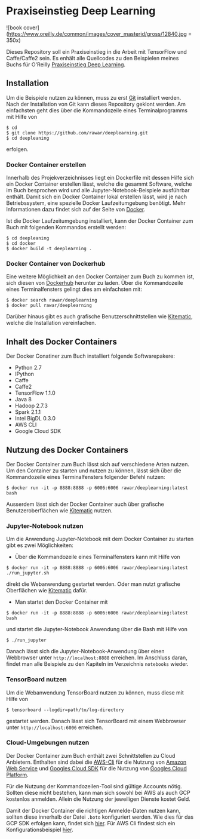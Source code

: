 # Praxiseinstieg Deep Learning  

![book cover](https://www.oreilly.de/common/images/cover_masterid/gross/12840.jpg = 350x)

Dieses Repository soll ein Praxiseinstieg in die Arbeit mit TensorFlow und Caffe/Caffe2 sein. 
Es enhält alle Quellcodes zu den Beispielen meines Buchs für O'Reilly 
[Praxiseinstieg Deep Learning](https://www.oreilly.de/buecher/12840/9783960090540-praxiseinstieg-deep-learning.html).

## Installation

Um die Beispiele nutzen zu können, muss zu erst [Git](https://git-scm.com) installiert werden. 
Nach der Installation von Git kann dieses Repository geklont werden. Am einfachsten geht
dies über die Kommandozeile eines Terminalprogramms mit Hilfe von 

```
$ cd 
$ git clone https://github.com/rawar/deeplearning.git
$ cd deepleaning
```

erfolgen. 

### Docker Container erstellen

Innerhalb des Projekverzeichnisses liegt ein Dockerfile mit dessen Hilfe sich ein Docker Container 
erstellen lässt, welche die gesammt Software, welche im Buch besprochen wird und alle
Jupyter-Notebook-Beispiele ausführbar enthält. Damit sich ein Docker Container lokal
erstellen lässt, wird je nach Betriebssystem, eine spezielle Docker Laufzeitumgebung
benötigt. Mehr Informationen dazu findet sich auf der Seite von [Docker](https://www.docker.com).

Ist die Docker Laufzeitumgebung installiert, kann der Docker Container zum Buch mit folgenden
Kommandos erstellt werden:

```
$ cd deepleaning
$ cd docker
$ docker build -t deeplearning .
```

### Docker Container von Dockerhub

Eine weitere Möglichkeit an den Docker Container zum Buch zu kommen ist, sich diesen von
[Dockerhub](https://hub.docker.com/r/rawar/deeplearning/) herunter zu laden. Über die
Kommandozeile eines Terminalfensters gelingt dies am einfachsten mit:

```
$ docker search rawar/deeplearning
$ docker pull rawar/deeplearning
```

Darüber hinaus gibt es auch grafische Benutzerschnittstellen wie [Kitematic](https://kitematic.com),
welche die Installation vereinfachen.

## Inhalt des Docker Containers

Der Docker Conatiner zum Buch installiert folgende Softwarepakere:

* Python 2.7
* IPython
* Caffe
* Caffe2
* TensorFlow 1.1.0
* Java 8
* Hadoop 2.7.3
* Spark 2.1.1
* Intel BigDL 0.3.0
* AWS CLI
* Google Cloud SDK

## Nutzung des Docker Containers

Der Docker Container zum Buch lässt sich auf verschiedene Arten nutzen. Um den Container zu starten
und nutzen zu können, lässt sich über die Kommandozeile eines Terminalfensters folgender Befehl nutzen:

```
$ docker run -it -p 8888:8888 -p 6006:6006 rawar/deeplearning:latest bash
```

Ausserdem lässt sich der Docker Container auch über grafische Benutzeroberflächen wie  [Kitematic](https://kitematic.com)
nutzen. 

### Jupyter-Notebook nutzen

Um die Anwendung Jupyter-Notebook mit dem Docker Container zu starten gibt es zwei Möglichkeiten:

* Über die Kommandozeile eines Terminalfensters kann mit Hilfe von

```
$ docker run -it -p 8888:8888 -p 6006:6006 rawar/deeplearning:latest ./run_jupyter.sh
```

direkt die Webanwendung gestartet werden. Oder man nutzt grafische Oberflächen wie [Kitematic](https://kitematic.com)
dafür. 

* Man startet den Docker Container mit

```
$ docker run -it -p 8888:8888 -p 6006:6006 rawar/deeplearning:latest bash
```

und startet die Jupyter-Notebook Anwendung über die Bash mit Hilfe von

```
$ ./run_jupyter
```

Danach lässt sich die Jupyter-Notebook-Anwendung über einen Webbrowser unter `http://localhost:8888` erreichen.
Im Anschluss daran, findet man alle Beispiele zu den Kapiteln im Verzeichnis `notebooks` wieder.

### TensorBoard nutzen

Um die Webanwendung TensorBoard nutzen zu können, muss diese mit Hilfe von

```
$ tensorboard --logdir=path/to/log-directory
```

gestartet werden. Danach lässt sich TensorBoard mit einem Webbrowser unter `http://localhost:6006` erreichen.

### Cloud-Umgebungen nutzen

Der Docker Container zum Buch enthält zwei Schnittstellen zu Cloud Anbietern. Enthalten sind dabei die 
[AWS-Cli](https://aws.amazon.com/de/cli/) für die Nutzung von 
[Amazon Web Service](https://aws.amazon.com/de/) und [Googles Cloud SDK](https://cloud.google.com/sdk/) 
für die Nutzung von [Googles Cloud Platform](https://cloud.google.com). 

Für die Nutzung der Kommandozeilen-Tool sind gültige Accounts nötig. Sollten diese nicht bestehen, kann
man sich sowohl bei AWS als auch GCP kostenlos anmelden. Allein die Nutzung der jeweiligen Dienste kostet
Geld.

Damit der Docker Container die richtigen Anmelde-Daten nutzen kann, sollten diese innerhalb der
Datei `.boto` konfiguriert werden. Wie dies für das GCP SDK erfolgen kann, findet sich 
[hier](https://cloud.google.com/storage/docs/boto-gsutil). Für AWS Cli findest sich ein 
Konfigurationsbeispiel [hier](http://docs.aws.amazon.com/cli/latest/userguide/cli-chap-getting-started.html).

